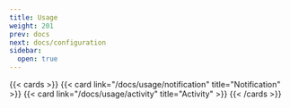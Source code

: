 ```yaml
---
title: Usage
weight: 201
prev: docs
next: docs/configuration
sidebar:
  open: true
---
```


{{< cards >}}
{{< card link="/docs/usage/notification" title="Notification" >}}
{{< card link="/docs/usage/activity" title="Activity" >}}
{{< /cards >}}